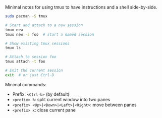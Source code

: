 Minimal notes for using tmux to have instructions and a shell side-by-side.

```bash
sudo pacman -S tmux

# Start and attach to a new session
tmux new
tmux new -s foo  # start a named session

# Show existing tmux sessions
tmux ls

# Attach to session foo
tmux attach -t foo

# Exit the current session
exit  # or just Ctrl-D
```

Minimal commands:

- Prefix: `<Ctrl-b>` (by default)
- `<prefix> %`: split current window into two panes
- `<prefix> <Up>|<Down>|<Left>|<Right>`: move between panes
- `<prefix> x`: close current pane
